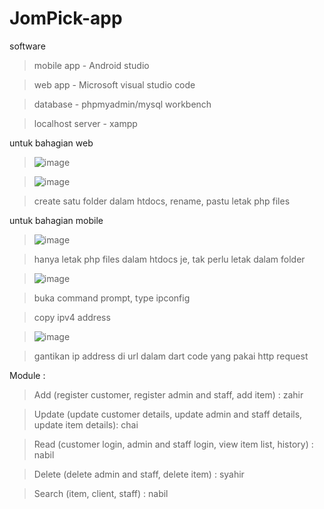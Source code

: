 # JomPick-app

software
> mobile app - Android studio

> web app - Microsoft visual studio code

> database - phpmyadmin/mysql workbench

> localhost server - xampp


untuk bahagian web 
> ![image](https://github.com/zahir248/JomPick-app/assets/90888537/532e1b46-8a8b-4cad-a665-4194b6a0501a)

> ![image](https://github.com/zahir248/JomPick-app/assets/90888537/3f8ed6b6-c558-4d76-82e7-b76f36c2693f)

> create satu folder dalam htdocs, rename, pastu letak php files


untuk bahagian mobile
> ![image](https://github.com/zahir248/JomPick-app/assets/90888537/b7999fff-220d-4977-b530-92a9dc9a51b6)

> hanya letak php files dalam htdocs je, tak perlu letak dalam folder

> ![image](https://github.com/zahir248/JomPick-app/assets/90888537/0ac84e9e-5d33-4ccd-9393-2b1f3a90fbc4)

> buka command prompt, type ipconfig

> copy ipv4 address

> ![image](https://github.com/zahir248/JomPick-app/assets/90888537/0572e2fc-cebb-4a1b-b360-64d933eae912)

> gantikan ip address di url dalam dart code yang pakai http request


Module :
> Add (register customer, register admin and staff, add item) : zahir

> Update (update customer details, update admin and staff details, update item details): chai

> Read (customer login, admin and staff login, view item list, history) : nabil

> Delete (delete admin and staff, delete item) : syahir

> Search (item, client, staff) : nabil
